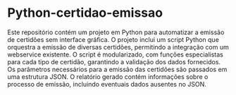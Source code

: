 # Python-certidao-emissao
 Este repositório contém um projeto em Python para automatizar a emissão de certidões sem interface gráfica. O projeto inclui um script Python que orquestra a emissão de diversas certidões, permitindo a integração com um webservice existente. O script é modularizado, com funções especialistas para cada tipo de certidão, garantindo a validação dos dados fornecidos. Os parâmetros necessários para a emissão das certidões são passados em uma estrutura JSON. O relatório gerado contém informações sobre o processo de emissão, incluindo eventuais dados ausentes no JSON.
